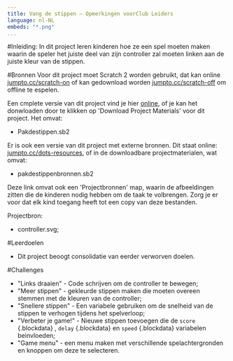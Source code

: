 ```yaml
---
title: Vang de stippen — Opmerkingen voorClub Leiders
language: nl-NL
embeds: "*.png"
...
```


#Inleiding:
In dit project leren kinderen hoe ze een spel moeten maken waarin de speler het juiste deel van zijn controller zal moeten linken aan de juiste kleur van de stippen.

#Bronnen
Voor dit project moet Scratch 2 worden gebruikt, dat kan online [jumpto.cc/scratch-on](http://jumpto.cc/scratch-on) of kan gedownload worden [jumpto.cc/scratch-off](http://jumpto.cc/scratch-off) om offline te espelen.

Een cmplete versie van dit project vind je hier <a href="http://scratch.mit.edu/projects/44942820/#editor">online</a>, of je kan het donwloaden door te klikken op 'Download Project Materials' voor dit project. Het omvat:

+ Pakdestippen.sb2

Er is ook een versie van dit project met externe bronnen. Dit staat online: [jumpto.cc/dots-resources](http://jumpto.cc/dots-resources), of in de downloadbare projectmaterialen, wat omvat:

+ pakdestippenbronnen.sb2 

Deze link omvat ook een 'Projectbronnen' map, waarin de afbeeldingen zitten die de kinderen nodig hebben om de taak te volbrengen. Zorg je er voor dat elk kind toegang heeft tot een copy van deze bestanden.

Projectbron:
+ controller.svg;

#Leerdoelen
+ Dit project beoogt consolidatie van eerder verworven doelen.

#Challenges
+ "Links draaien" - Code schrijven om de controller te bewegen;
+ "Meer stippen" - gekleurde stippen maken die moeten overeen stemmen met de kleuren van de controller;
+ "Snellere stippen" - Een variabele gebruiken om de snelheid van de stippen te verhogen tijdens het spelverloop;
+ "Verbeter je game!" - Nieuwe stippen toevoegen die de `score` {.blockdata} , `delay` {.blockdata} en  `speed` {.blockdata} variabelen beinvloeden;
+ "Game menu" - een menu maken met verschillende spelachtergronden en knoppen om deze te selecteren.